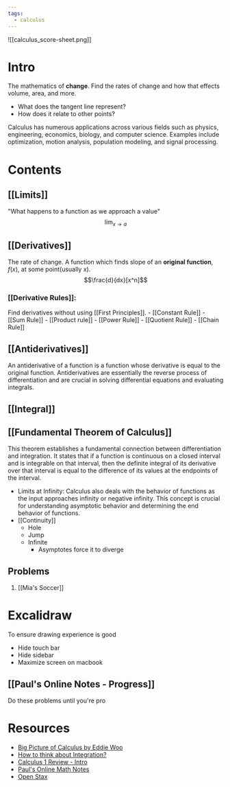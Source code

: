 ```yaml
---
tags:
  - calculus
---
```

![[calculus_score-sheet.png]]
# Intro
The mathematics of **change**. Find the rates of change and how that effects volume, area, and more.

- What does the tangent line represent?
- How does it relate to other points?
  
Calculus has numerous applications across various fields such as physics, engineering, economics, biology, and computer science. Examples include optimization, motion analysis, population modeling, and signal processing.
# Contents
## [[Limits]]
  "What happens to a function as we approach a value"
  $$\lim_{x \to a} $$
## [[Derivatives]]
The rate of change. A function which finds slope of an **original function**, $f(x)$, at some point(usually x).  $$\frac{d}{dx}[x^n]$$
### [[Derivative Rules]]: 
Find derivatives without using [[First Principles]]. 
	- [[Constant Rule]]
	- [[Sum Rule]]
	- [[Product rule]]
	- [[Power Rule]]
	- [[Quotient Rule]]
	- [[Chain Rule]]
## [[Antiderivatives]]
  An antiderivative of a function is a function whose derivative is equal to the original function. Antiderivatives are essentially the reverse process of differentiation and are crucial in solving differential equations and evaluating integrals.

## [[Integral]]

## [[Fundamental Theorem of Calculus]]
  This theorem establishes a fundamental connection between differentiation and integration. It states that if a function is continuous on a closed interval and is integrable on that interval, then the definite integral of its derivative over that interval is equal to the difference of its values at the endpoints of the interval.
- Limits at Infinity: 
  Calculus also deals with the behavior of functions as the input approaches infinity or negative infinity. This concept is crucial for understanding asymptotic behavior and determining the end behavior of functions.
- [[Continuity]]
	- Hole
	- Jump
	- Infinite
		- Asymptotes force it to diverge



## Problems

1. [[Mia's Soccer]]


# Excalidraw
To ensure drawing experience is good 
- Hide touch bar
- Hide sidebar
- Maximize screen on macbook

## [[Paul's Online Notes - Progress]]

Do these problems until you're pro

# Resources
- [Big Picture of Calculus by Eddie Woo](https://www.youtube.com/watch?v=tt2DGYOi3hc&ab_channel=EddieWoo)
- [How to think about Integration?](https://www.youtube.com/watch?v=MwVBzE7Z5gw&t=329s&ab_channel=MathTheWorld)
- [Calculus 1 Review - Intro](https://www.youtube.com/watch?v=GiCojsAWRj0&ab_channel=TheOrganicChemistryTutor)
- [Paul's Online Math Notes](https://tutorial.math.lamar.edu/Problems/CalcI/CalcI.aspx)
- [Open Stax](https://openstax.org/books/calculus-volume-1/pages/2-3-the-limit-laws)
